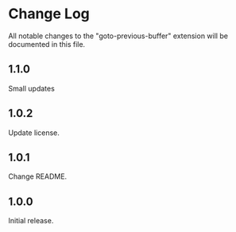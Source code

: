 # Change Log

All notable changes to the "goto-previous-buffer" extension will be documented in this file.


## 1.1.0

Small updates

## 1.0.2

Update license.

## 1.0.1

Change README.

## 1.0.0

Initial release.
